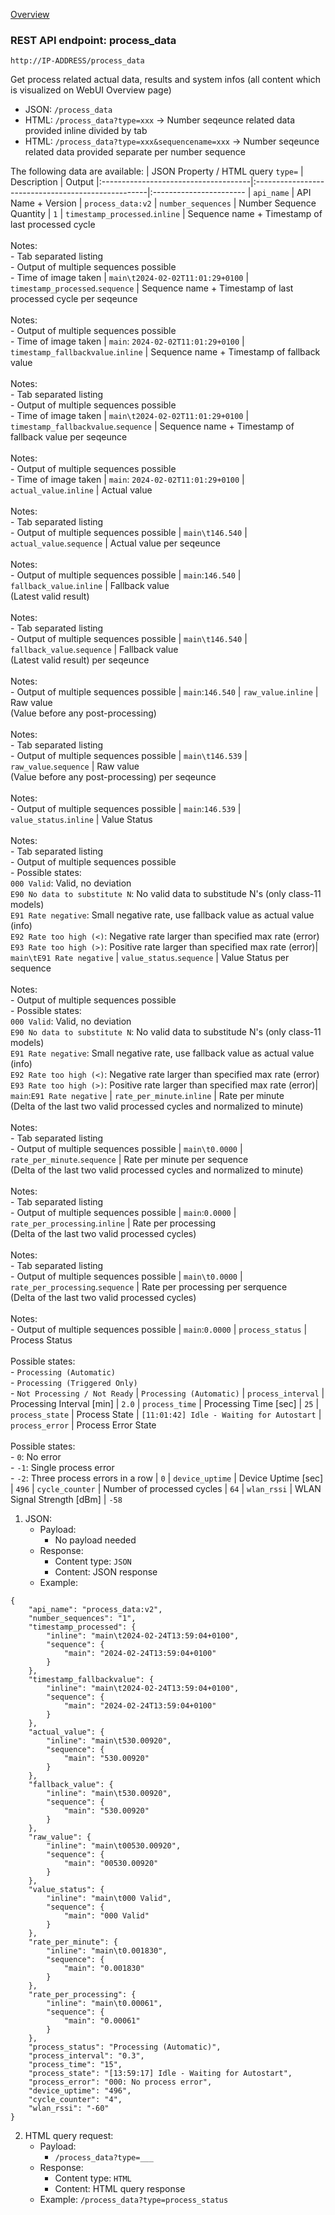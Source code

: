 [Overview](_OVERVIEW.md) 

### REST API endpoint: process_data

`http://IP-ADDRESS/process_data`


Get process related actual data, results and system infos (all content which is visualized on WebUI Overview page)

- JSON: `/process_data`
- HTML: `/process_data?type=xxx` -> Number seqeunce related data provided inline divided by tab
- HTML: `/process_data?type=xxx&sequencename=xxx` -> Number seqeunce related data provided separate per number sequence

The following data are available:
| JSON Property / HTML query `type=`   | Description                                        | Output
|:-------------------------------------|:---------------------------------------------------|:-----------------------
| `api_name`                           | API Name + Version                                 | `process_data:v2`
| `number_sequences`                   | Number Sequence Quantity                           | `1`
| `timestamp_processed`.`inline`       | Sequence name + Timestamp of last processed cycle<br><br>Notes:<br>- Tab separated listing<br>- Output of multiple sequences possible<br>- Time of image taken | `main\t2024-02-02T11:01:29+0100`
| `timestamp_processed`.`sequence`     | Sequence name + Timestamp of last processed cycle per seqeunce<br><br>Notes:<br>- Output of multiple sequences possible<br>- Time of image taken | `main`: `2024-02-02T11:01:29+0100`
| `timestamp_fallbackvalue`.`inline`   | Sequence name + Timestamp of fallback value<br><br>Notes:<br>- Tab separated listing<br>- Output of multiple sequences possible<br>- Time of image taken | `main\t2024-02-02T11:01:29+0100`
| `timestamp_fallbackvalue`.`sequence` | Sequence name + Timestamp of fallback value per seqeunce<br><br>Notes:<br>- Output of multiple sequences possible<br>- Time of image taken | `main`: `2024-02-02T11:01:29+0100`
| `actual_value`.`inline`              | Actual value<br><br>Notes:<br>- Tab separated listing<br>- Output of multiple sequences possible | `main\t146.540`
| `actual_value`.`sequence`            | Actual value per seqeunce<br><br>Notes:<br>- Output of multiple sequences possible | `main`:`146.540`
| `fallback_value`.`inline`            | Fallback value<br>(Latest valid result)<br><br>Notes:<br>- Tab separated listing<br>- Output of multiple sequences possible | `main\t146.540`
| `fallback_value`.`sequence`          | Fallback value<br>(Latest valid result) per seqeunce<br><br>Notes:<br>- Output of multiple sequences possible | `main`:`146.540`
| `raw_value`.`inline`                 | Raw value <br>(Value before any post-processing)<br><br>Notes:<br>- Tab separated listing<br>- Output of multiple sequences possible | `main\t146.539`
| `raw_value`.`sequence`               | Raw value <br>(Value before any post-processing) per seqeunce<br><br>Notes:<br>- Output of multiple sequences possible | `main`:`146.539`
| `value_status`.`inline`              | Value Status<br><br>Notes:<br>- Tab separated listing<br>- Output of multiple sequences possible <br>- Possible states:<br>`000 Valid`: Valid, no deviation <br>`E90 No data to substitute N`: No valid data to substitude N's (only class-11 models) <br>`E91 Rate negative`: Small negative rate, use fallback value as actual value (info) <br>`E92 Rate too high (<)`: Negative rate larger than specified max rate (error) <br>`E93 Rate too high (>)`: Positive rate larger than specified max rate (error)| `main\tE91 Rate negative`
| `value_status`.`sequence`            | Value Status per sequence<br><br>Notes:<br>- Output of multiple sequences possible <br>- Possible states:<br>`000 Valid`: Valid, no deviation <br>`E90 No data to substitute N`: No valid data to substitude N's (only class-11 models) <br>`E91 Rate negative`: Small negative rate, use fallback value as actual value (info) <br>`E92 Rate too high (<)`: Negative rate larger than specified max rate (error) <br>`E93 Rate too high (>)`: Positive rate larger than specified max rate (error)| `main`:`E91 Rate negative`
| `rate_per_minute`.`inline`           | Rate per minute<br>(Delta of the last two valid processed cycles and normalized to minute)<br><br>Notes:<br>- Tab separated listing<br>- Output of multiple sequences possible | `main\t0.0000`
| `rate_per_minute`.`sequence`         | Rate per minute per sequence<br>(Delta of the last two valid processed cycles and normalized to minute)<br><br>Notes:<br>- Tab separated listing<br>- Output of multiple sequences possible | `main`:`0.0000`
| `rate_per_processing`.`inline`       | Rate per processing<br>(Delta of the last two valid processed cycles)<br><br>Notes:<br>- Tab separated listing<br>- Output of multiple sequences possible | `main\t0.0000`
| `rate_per_processing`.`sequence`     | Rate per processing per serquence<br>(Delta of the last two valid processed cycles)<br><br>Notes:<br>- Output of multiple sequences possible | `main`:`0.0000`
| `process_status`                     | Process Status<br><br>Possible states:<br>- `Processing (Automatic)`<br>- `Processing (Triggered Only)`<br>- `Not Processing / Not Ready` | `Processing (Automatic)`
| `process_interval`                   | Processing Interval [min]                           | `2.0`
| `process_time`                       | Processing Time [sec]                               | `25`
| `process_state`                      | Process State                                       | `[11:01:42] Idle - Waiting for Autostart`
| `process_error`                      | Process Error State<br><br>Possible states:<br>- `0`: No error<br>- `-1`: Single process error<br>- `-2`: Three process errors in a row | `0`
| `device_uptime`                      | Device Uptime [sec]                                 | `496`
| `cycle_counter`                      | Number of processed cycles                          | `64`
| `wlan_rssi`                          | WLAN Signal Strength [dBm]                          | `-58`


1. JSON:
    - Payload:
      - No payload needed
    - Response:
      - Content type: `JSON`
      - Content: JSON response
    - Example: 
```
{
    "api_name": "process_data:v2",
    "number_sequences": "1",
    "timestamp_processed": {
        "inline": "main\t2024-02-24T13:59:04+0100",
        "sequence": {
            "main": "2024-02-24T13:59:04+0100"
        }
    },
    "timestamp_fallbackvalue": {
        "inline": "main\t2024-02-24T13:59:04+0100",
        "sequence": {
            "main": "2024-02-24T13:59:04+0100"
        }
    },
    "actual_value": {
        "inline": "main\t530.00920",
        "sequence": {
            "main": "530.00920"
        }
    },
    "fallback_value": {
        "inline": "main\t530.00920",
        "sequence": {
            "main": "530.00920"
        }
    },
    "raw_value": {
        "inline": "main\t00530.00920",
        "sequence": {
            "main": "00530.00920"
        }
    },
    "value_status": {
        "inline": "main\t000 Valid",
        "sequence": {
            "main": "000 Valid"
        }
    },
    "rate_per_minute": {
        "inline": "main\t0.001830",
        "sequence": {
            "main": "0.001830"
        }
    },
    "rate_per_processing": {
        "inline": "main\t0.00061",
        "sequence": {
            "main": "0.00061"
        }
    },
    "process_status": "Processing (Automatic)",
    "process_interval": "0.3",
    "process_time": "15",
    "process_state": "[13:59:17] Idle - Waiting for Autostart",
    "process_error": "000: No process error",
    "device_uptime": "496",
    "cycle_counter": "4",
    "wlan_rssi": "-60"
}
```

2. HTML query request:
    - Payload:
      - `/process_data?type=___`
    - Response:
      - Content type: `HTML`
      - Content: HTML query response
    - Example: `/process_data?type=process_status` 


